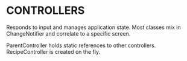# CONTROLLERS

Responds to input and manages application state. Most classes mix in ChangeNotifier and correlate to a specific screen.

ParentController holds static references to other controllers. RecipeController is created on the fly.

